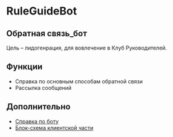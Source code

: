 # RuleGuideBot

## Обратная связь_бот

Цель – лидогенрация, для вовлечение в Клуб Руководителей.

## Функции

 - Справка по основным способам обратной связи
 - Рассылка сообщений

## Дополнительно

 - [Справка по боту](https://vk.com/doc4667918_669455912?hash=0w4mdZzXYcc0z4ACsFZQBEe7IoTNzfc9pvdIiFF8ZUs&dl=DaC8WXYlzZu3G6w9bVN0a6rfKTCZsS2h9nyzErXZsM8)
 - [Блок-схема клиентской части](https://www.figma.com/file/3VhmDSKHMsjQZM4UV2hl8S/Untitled?type=design&node-id=0-1&mode=design)

